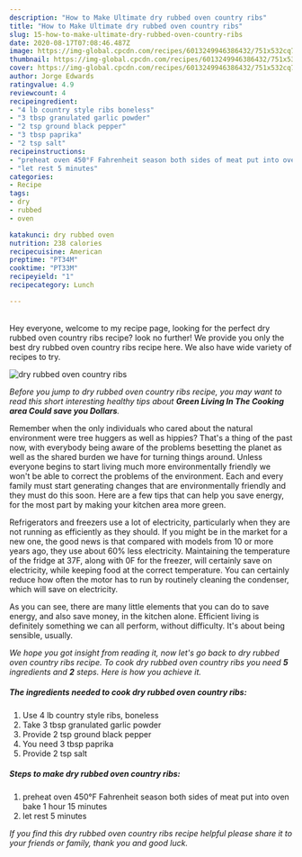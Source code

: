 ```yaml
---
description: "How to Make Ultimate dry rubbed oven country ribs"
title: "How to Make Ultimate dry rubbed oven country ribs"
slug: 15-how-to-make-ultimate-dry-rubbed-oven-country-ribs
date: 2020-08-17T07:08:46.487Z
image: https://img-global.cpcdn.com/recipes/6013249946386432/751x532cq70/dry-rubbed-oven-country-ribs-recipe-main-photo.jpg
thumbnail: https://img-global.cpcdn.com/recipes/6013249946386432/751x532cq70/dry-rubbed-oven-country-ribs-recipe-main-photo.jpg
cover: https://img-global.cpcdn.com/recipes/6013249946386432/751x532cq70/dry-rubbed-oven-country-ribs-recipe-main-photo.jpg
author: Jorge Edwards
ratingvalue: 4.9
reviewcount: 4
recipeingredient:
- "4 lb country style ribs boneless"
- "3 tbsp granulated garlic powder"
- "2 tsp ground black pepper"
- "3 tbsp paprika"
- "2 tsp salt"
recipeinstructions:
- "preheat oven 450°F Fahrenheit season both sides of meat put into oven bake 1 hour 15 minutes"
- "let rest 5 minutes"
categories:
- Recipe
tags:
- dry
- rubbed
- oven

katakunci: dry rubbed oven 
nutrition: 238 calories
recipecuisine: American
preptime: "PT34M"
cooktime: "PT33M"
recipeyield: "1"
recipecategory: Lunch

---
```

<br>
Hey everyone, welcome to my recipe page, looking for the perfect dry rubbed oven country ribs recipe? look no further! We provide you only the best dry rubbed oven country ribs recipe here. We also have wide variety of recipes to try.
<br>


![dry rubbed oven country ribs](https://img-global.cpcdn.com/recipes/6013249946386432/751x532cq70/dry-rubbed-oven-country-ribs-recipe-main-photo.jpg)

<i>Before you jump to dry rubbed oven country ribs recipe, you may want to read this short interesting healthy tips about 
<strong>Green Living In The Cooking area Could save you Dollars</strong>.</i>
</br>

Remember when the only individuals who cared about the natural environment were tree huggers as well as hippies? That's a thing of the past now, with everybody being aware of the problems besetting the planet as well as the shared burden we have for turning things around. Unless everyone begins to start living much more environmentally friendly we won't be able to correct the problems of the environment. Each and every family must start generating changes that are environmentally friendly and they must do this soon. Here are a few tips that can help you save energy, for the most part by making your kitchen area more green.

Refrigerators and freezers use a lot of electricity, particularly when they are not running as efficiently as they should. If you might be in the market for a new one, the good news is that compared with models from 10 or more years ago, they use about 60% less electricity. Maintaining the temperature of the fridge at 37F, along with 0F for the freezer, will certainly save on electricity, while keeping food at the correct temperature. You can certainly reduce how often the motor has to run by routinely cleaning the condenser, which will save on electricity.

As you can see, there are many little elements that you can do to save energy, and also save money, in the kitchen alone. Efficient living is definitely something we can all perform, without difficulty. It's about being sensible, usually.


<i>We hope you got insight from reading it, now let's go back to dry rubbed oven country ribs recipe. To cook dry rubbed oven country ribs you need <strong>5</strong> ingredients and <strong>2</strong> steps. Here is how you achieve it.
</i>

##### The ingredients needed to cook dry rubbed oven country ribs:

1. Use 4 lb country style ribs, boneless
1. Take 3 tbsp granulated garlic powder
1. Provide 2 tsp ground black pepper
1. You need 3 tbsp paprika
1. Provide 2 tsp salt


##### Steps to make dry rubbed oven country ribs:

1. preheat oven 450°F Fahrenheit season both sides of meat put into oven bake 1 hour 15 minutes
1. let rest 5 minutes


<i>If you find this dry rubbed oven country ribs recipe helpful please share it to your friends or family, thank you and good luck.</i>
